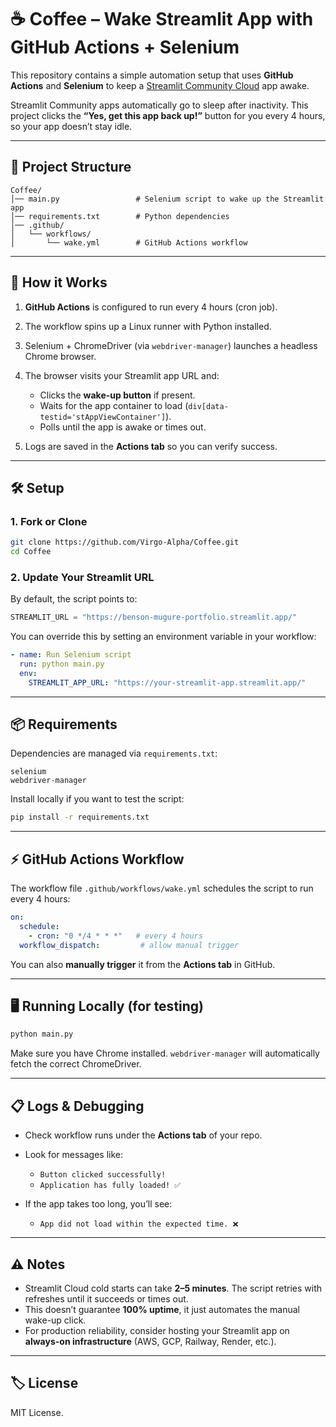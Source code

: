 # ☕ Coffee – Wake Streamlit App with GitHub Actions + Selenium

This repository contains a simple automation setup that uses **GitHub Actions** and **Selenium** to keep a [Streamlit Community Cloud](https://streamlit.io/cloud) app awake.

Streamlit Community apps automatically go to sleep after inactivity. This project clicks the **“Yes, get this app back up!”** button for you every 4 hours, so your app doesn’t stay idle.

---

## 📂 Project Structure

```
Coffee/
│── main.py                 # Selenium script to wake up the Streamlit app
│── requirements.txt        # Python dependencies
│── .github/
│   └── workflows/
│       └── wake.yml        # GitHub Actions workflow
```

---

## 🚀 How it Works

1. **GitHub Actions** is configured to run every 4 hours (cron job).
2. The workflow spins up a Linux runner with Python installed.
3. Selenium + ChromeDriver (via `webdriver-manager`) launches a headless Chrome browser.
4. The browser visits your Streamlit app URL and:

   * Clicks the **wake-up button** if present.
   * Waits for the app container to load (`div[data-testid='stAppViewContainer']`).
   * Polls until the app is awake or times out.
5. Logs are saved in the **Actions tab** so you can verify success.

---

## 🛠 Setup

### 1. Fork or Clone

```bash
git clone https://github.com/Virgo-Alpha/Coffee.git
cd Coffee
```

### 2. Update Your Streamlit URL

By default, the script points to:

```python
STREAMLIT_URL = "https://benson-mugure-portfolio.streamlit.app/"
```

You can override this by setting an environment variable in your workflow:

```yaml
- name: Run Selenium script
  run: python main.py
  env:
    STREAMLIT_APP_URL: "https://your-streamlit-app.streamlit.app/"
```

---

## 📦 Requirements

Dependencies are managed via `requirements.txt`:

```
selenium
webdriver-manager
```

Install locally if you want to test the script:

```bash
pip install -r requirements.txt
```

---

## ⚡ GitHub Actions Workflow

The workflow file `.github/workflows/wake.yml` schedules the script to run every 4 hours:

```yaml
on:
  schedule:
    - cron: "0 */4 * * *"   # every 4 hours
  workflow_dispatch:         # allow manual trigger
```

You can also **manually trigger** it from the **Actions tab** in GitHub.

---

## 🖥 Running Locally (for testing)

```bash
python main.py
```

Make sure you have Chrome installed. `webdriver-manager` will automatically fetch the correct ChromeDriver.

---

## 📋 Logs & Debugging

* Check workflow runs under the **Actions tab** of your repo.
* Look for messages like:

  * `Button clicked successfully!`
  * `Application has fully loaded! ✅`
* If the app takes too long, you’ll see:

  * `App did not load within the expected time. ❌`

---

## ⚠️ Notes

* Streamlit Cloud cold starts can take **2–5 minutes**. The script retries with refreshes until it succeeds or times out.
* This doesn’t guarantee **100% uptime**, it just automates the manual wake-up click.
* For production reliability, consider hosting your Streamlit app on **always-on infrastructure** (AWS, GCP, Railway, Render, etc.).

---

## 🏷 License

MIT License.
